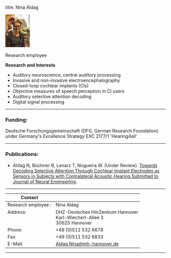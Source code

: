 title: Nina Aldag 


![Nina Aldag](Nina.jpeg)


Research employee	


**Research and Interests**

* Auditory neuroscience, central auditory processing
* Invasive and non-invasive electroencephalography
* Closed-loop cochlear implants (CIs)
* Objective measures of speech perception in CI users
* Auditory selective attention decoding
* Digital signal processing




---

### Funding:

Deutsche Forschungsgemeinschaft (DFG, German Research Foundation) under Germany's Excellence Strategy EXC 2177/1 'Hearing4all'


---
### Publications:

- Aldag N, Büchner B, Lenarz T, Nogueira W. (Under Review). [Towards Decoding Selective Attention Through Cochlear Implant Electrodes as Sensors in Subjects with Contralateral Acoustic Hearing Submitted to Journal of Neural Engineering](https://www.biorxiv.org/content/10.1101/2021.08.26.457751v1).



---

| Contact                 |                            |
| ------------------------|--------------------------- |
| Research employee	:<br>          | Nina Aldag |
| Address: <br><br><br>   | DHZ-Deutsches HörZentrum Hannover<br> Karl-Wiechert-Allee 3 <br> 30625 Hannover |
| Phone:                  | +49 (0)511 532 6678 |
| Fax:                    | +49 (0)511 532 6833 |
| E-Mail:                 |<Aldag.Nina@mh-hannover.de>|

---
    
